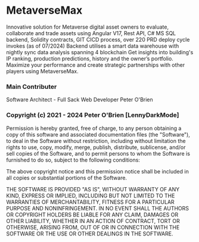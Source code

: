 # MetaverseMax
Innovative solution for Metaverse digital asset owners to evaluate, collaborate and trade assets using Angular V17, Rest API, C# MS SQL backend, Solidity contracts, GIT CICD process, over 220 PRD deploy cycle invokes (as of 07/2024)
Backend utilises a smart data warehouse with nightly sync data analysis spanning 4 blockchain 
Get insights into building's IP ranking, production predictions, history and the owner’s portfolio. 
Maximize your performance and create strategic partnerships with other players using MetaverseMax.


### Main Contributer
Software Architect - Full Sack Web Developer 
Peter O'Brien


### Copyright (c) 2021 - 2024 Peter O'Brien [LennyDarkMode]

Permission is hereby granted, free of charge, to any person obtaining a copy of this software and associated documentation files (the "Software"), to deal in the Software without restriction, including without limitation the rights to use, copy, modify, merge, publish, distribute, sublicense, and/or sell copies of the Software, and to permit persons to whom the Software is furnished to do so, subject to the following conditions:

The above copyright notice and this permission notice shall be included in all copies or substantial portions of the Software.

THE SOFTWARE IS PROVIDED "AS IS", WITHOUT WARRANTY OF ANY KIND, EXPRESS OR IMPLIED, INCLUDING BUT NOT LIMITED TO THE WARRANTIES OF MERCHANTABILITY, FITNESS FOR A PARTICULAR PURPOSE AND NONINFRINGEMENT. IN NO EVENT SHALL THE AUTHORS OR COPYRIGHT HOLDERS BE LIABLE FOR ANY CLAIM, DAMAGES OR OTHER LIABILITY, WHETHER IN AN ACTION OF CONTRACT, TORT OR OTHERWISE, ARISING FROM, OUT OF OR IN CONNECTION WITH THE SOFTWARE OR THE USE OR OTHER DEALINGS IN THE SOFTWARE.
